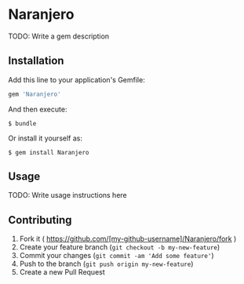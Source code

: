 # Naranjero

TODO: Write a gem description

## Installation

Add this line to your application's Gemfile:

```ruby
gem 'Naranjero'
```

And then execute:

    $ bundle

Or install it yourself as:

    $ gem install Naranjero

## Usage

TODO: Write usage instructions here

## Contributing

1. Fork it ( https://github.com/[my-github-username]/Naranjero/fork )
2. Create your feature branch (`git checkout -b my-new-feature`)
3. Commit your changes (`git commit -am 'Add some feature'`)
4. Push to the branch (`git push origin my-new-feature`)
5. Create a new Pull Request
